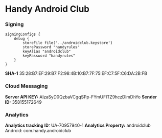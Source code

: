 # Handy Android Club

### Signing
    signingConfigs {
        debug {
            storeFile file('../androidclub.keystore')
            storePassword "handyrules"
            keyAlias "androidclub"
            keyPassword "handyrules"
        }
    }
**SHA-1** 35:28:B7:EF:29:B7:F2:98:4B:10:B7:7F:75:EF:C7:5F:C6:DA:2B:FB

### Cloud Messaging
**Server API KEY:** AIzaSyD0QzbaVCgqSPp-FYmUFlTZ9hczDlmDhYo
**Sender ID:** 358155172649

### Analytics
**Analytics tracking ID:** UA-70957940-1
**Analytics Property:** androidclub Android: com.handy.androidclub
